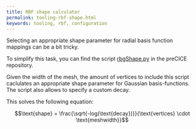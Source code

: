 ```yaml
---
title: RBF shape calculator
permalink: tooling-rbf-shape.html
keywords: tooling, rbf, configuration
---
```


Selecting an appropriate shape parameter for radial basis function mappings can be a bit tricky.

To simplify this task, you can find the script [rbgShape.py](https://raw.githubusercontent.com/precice/precice/develop/extras/rbfShape/rbfShape.py) in the preCICE repository.

Given the width of the mesh, the amount of vertices to include this script caclulates an appropriate shape parameter for Gaussian basis-functions.
The script also allows to specify a custom decay.

This solves the following equation:

$$\text{shape} = \frac{\sqrt{-log(\text{decay})}}{\text{vertices} \cdot \text{meshwidth}}$$
